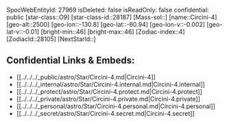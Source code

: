 ﻿---
location: [-60.94,-130.8,2500]
type: Star
tags:
- astro/Star

---
SpocWebEntityId: 27969
isDeleted: false
isReadOnly: false
confidential: public
[star-class::O9]
[star-class-id::28187]
[Mass-sol::]
[name::Circini-4]
[geo-alt::2500]
[geo-lon::-130.8]
[geo-lat::-60.94]
[geo-lon-v::-0.002]
[geo-lat-v::-0.01]
[bright-min::46]
[bright-max::46]
[Zodiac-index::4]
[ZodiacId::28105]
[NextStarId::]



## Confidential Links & Embeds: 
- [[../../../_public/astro/Star/Circini-4.md|Circini-4]] 
- [[../../../_internal/astro/Star/Circini-4.internal.md|Circini-4.internal]] 
- [[../../../_protect/astro/Star/Circini-4.protect.md|Circini-4.protect]] 
- [[../../../_private/astro/Star/Circini-4.private.md|Circini-4.private]] 
- [[../../../_personal/astro/Star/Circini-4.personal.md|Circini-4.personal]] 
- [[../../../_secret/astro/Star/Circini-4.secret.md|Circini-4.secret]]

